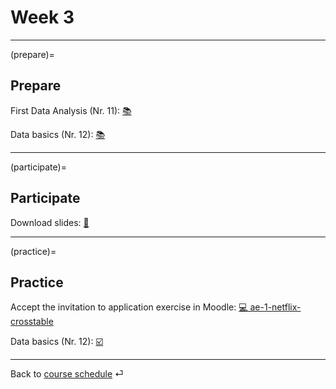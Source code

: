 # Week 3


---

(prepare)=
## Prepare

First Data Analysis (Nr. 11): [📚](https://openintro-ims.netlify.app/data-hello.html#case-study-stents-strokes)

Data basics (Nr. 12): [📚](https://openintro-ims.netlify.app/data-hello.html#data-basics)


---

(participate)=
## Participate


Download slides: [📑](https://drive.google.com/file/d/1-JwgQtYxAc506Z3dloT8-omYFygwFISz/view?usp=sharing)


---

(practice)=
## Practice


Accept the invitation to application exercise in Moodle: [💻 ae-1-netflix-crosstable](https://e-learning.hdm-stuttgart.de/moodle/mod/page/view.php?id=262133)


Data basics (Nr. 12): [☑️](https://forms.gle/EJT7mcYgPi8drKgR9)

---

Back to [course schedule](../docs/course-schedule.md) ⏎
